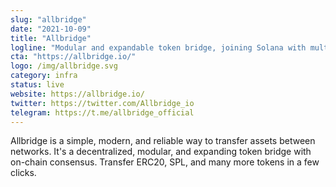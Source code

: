 ```yaml
---
slug: "allbridge"
date: "2021-10-09"
title: "Allbridge"
logline: "Modular and expandable token bridge, joining Solana with multiple other blockchains."
cta: "https://allbridge.io/"
logo: /img/allbridge.svg
category: infra
status: live
website: https://allbridge.io/
twitter: https://twitter.com/Allbridge_io
telegram: https://t.me/allbridge_official
---
```


Allbridge is a simple, modern, and reliable way to transfer assets between networks. It's a decentralized, modular, and expanding token bridge with on-chain consensus. Transfer ERC20, SPL, and many more tokens in a few clicks.
